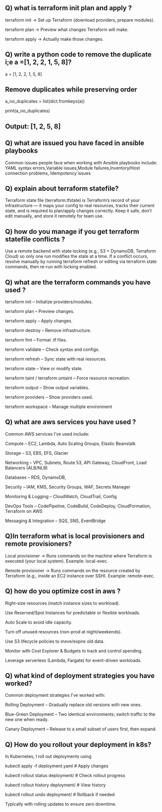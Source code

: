 ## Q) what is terraform init plan and apply ?

   terraform init → Set up Terraform (download providers, prepare modules).
   
   terraform plan → Preview what changes Terraform will make.
   
   terraform apply → Actually make those changes.
   
## Q) write a python code to remove the duplicate i;e a =[1, 2, 2, 1, 5, 8]?
 a = [1, 2, 2, 1, 5, 8]

## Remove duplicates while preserving order
a_no_duplicates = list(dict.fromkeys(a))

print(a_no_duplicates) 
 ## Output: [1, 2, 5, 8]

## Q) what are issued you have faced in ansible playbooks
 Common issues people face when working with Ansible playbooks include:
 YAML syntax errors,Variable issues,Module failures,Inventory/Host connection problems, Idempotency issues

## Q) explain about terraform statefile?
   
   Terraform state file (terraform.tfstate) is Terraform’s record of your infrastructure —
   it maps your config to real resources, tracks their current state, and 
   is required to plan/apply changes correctly. 
   Keep it safe, don’t edit manually, and store it remotely for team use.

## Q) how do you manage if you get terraform statefile conflicts ?

Use a remote backend with state locking (e.g., S3 + DynamoDB, Terraform Cloud) so only
one run modifies the state at a time.
If a conflict occurs, resolve manually by running terraform refresh or editing via terraform state commands,
then re-run with locking enabled.



## Q) what are the terraform commands you have used ?
terraform init – Initialize providers/modules.

terraform plan – Preview changes.

terraform apply – Apply changes.

terraform destroy – Remove infrastructure.

terraform fmt – Format .tf files.

terraform validate – Check syntax and configs.

terraform refresh – Sync state with real resources.

terraform state – View or modify state.

terraform taint / terraform untaint – Force resource recreation.

terraform output – Show output variables.

terraform providers – Show providers used.

terraform workspace – Manage multiple environment


## Q) what are aws services you have used ?
 Common AWS services I’ve used include:
 
Compute – EC2, Lambda, Auto Scaling Groups, Elastic Beanstalk

Storage – S3, EBS, EFS, Glacier

Networking – VPC, Subnets, Route 53, API Gateway, CloudFront, Load Balancers (ALB/NLB)

Databases – RDS, DynamoDB,

Security – IAM, KMS, Security Groups, WAF, Secrets Manager

Monitoring & Logging – CloudWatch, CloudTrail, Config

DevOps Tools – CodePipeline, CodeBuild, CodeDeploy, CloudFormation, Terraform on AWS

Messaging & Integration – SQS, SNS, EventBridge

## Q)In terraform  what is  local provisioners and remote provisioners?
Local provisioner → Runs commands on the machine where Terraform is executed (your local system). Example: local-exec.

Remote provisioner → Runs commands on the resource created by Terraform (e.g., inside an EC2 instance over SSH). Example: remote-exec.


## Q) how do you optimize cost in aws ?
Right-size resources (match instance sizes to workload).

Use Reserved/Spot Instances for predictable or flexible workloads.

Auto Scale to avoid idle capacity.

Turn off unused resources (non-prod at night/weekends).

Use S3 lifecycle policies to move/expire old data.

Monitor with Cost Explorer & Budgets to track and control spending.

Leverage serverless (Lambda, Fargate) for event-driven workloads.


## Q) what kind of deployment strategies you have worked?
 Common deployment strategies I’ve worked with:
 
Rolling Deployment – Gradually replace old versions with new ones.

Blue-Green Deployment – Two identical environments; switch traffic to the new one when ready.

Canary Deployment – Release to a small subset of users first, then expand.

## Q) How do you rollout your deployment in k8s?

In Kubernetes, I roll out deployments using

kubectl apply -f deployment.yaml      # Apply changes  

kubectl rollout status deployment/<name>   # Check rollout progress  

kubectl rollout history deployment/<name>  # View history  

kubectl rollout undo deployment/<name>     # Rollback if needed

Typically with rolling updates to ensure zero downtime.
